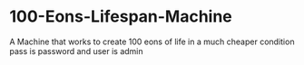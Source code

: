 # 100-Eons-Lifespan-Machine
A Machine that works to create 100 eons of life in a much cheaper condition
pass is password and user is admin
